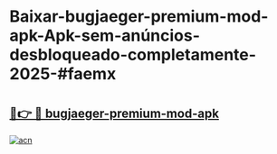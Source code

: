 # Baixar-bugjaeger-premium-mod-apk-Apk-sem-anúncios-desbloqueado-completamente-2025-#faemx

# <h2><a href="https://ainizakaria.my?title=bugjaeger-premium-mod-apk&ref=24M">🔗👉 🔴 bugjaeger-premium-mod-apk</a></h2>

[![acn](https://github.com/user-attachments/assets/0f9c940e-d8b0-45ae-aac7-cd30a18b3e1c)](https://ainizakaria.my?title=bugjaeger-premium-mod-apk&ref=24M)

